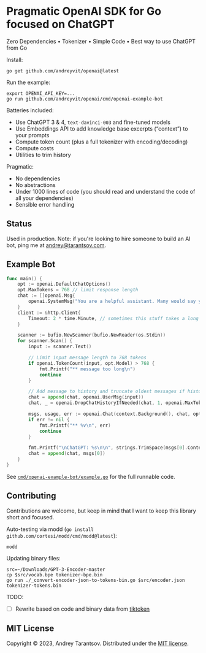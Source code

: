 Pragmatic OpenAI SDK for Go focused on ChatGPT
==============================================

Zero Dependencies • Tokenizer • Simple Code • Best way to use ChatGPT from Go

Install:

    go get github.com/andreyvit/openai@latest

Run the example:

    export OPENAI_API_KEY=...
    go run github.com/andreyvit/openai/cmd/openai-example-bot

Batteries included:

* Use ChatGPT 3 & 4, `text-davinci-003` and fine-tuned models
* Use Embeddings API to add knowledge base excerpts (“context”) to your prompts
* Compute token count (plus a full tokenizer with encoding/decoding)
* Compute costs
* Utilities to trim history

Pragmatic:

* No dependencies
* No abstractions
* Under 1000 lines of code (you should read and understand the code of all your dependencies)
* Sensible error handling


Status
------

Used in production. Note: if you're looking to hire someone to build an AI bot, ping me at [andrey@tarantsov.com](mailto:andrey+chatgptbots@tarantsov.com).


Example Bot
-----------

```go
func main() {
    opt := openai.DefaultChatOptions()
    opt.MaxTokens = 768 // limit response length
    chat := []openai.Msg{
        openai.SystemMsg("You are a helpful assistant. Many would say you are way too cheerful and over the top. Answer concisely, adding jokes and exclamantions."),
    }
    client := &http.Client{
        Timeout: 2 * time.Minute, // sometimes this stuff takes a long time to respond
    }

    scanner := bufio.NewScanner(bufio.NewReader(os.Stdin))
    for scanner.Scan() {
        input := scanner.Text()

        // Limit input message length to 768 tokens
        if openai.TokenCount(input, opt.Model) > 768 {
            fmt.Printf("** message too long\n")
            continue
        }

        // Add message to history and truncate oldest messages if history no longer fits
        chat = append(chat, openai.UserMsg(input))
        chat, _ = openai.DropChatHistoryIfNeeded(chat, 1, openai.MaxTokens(opt.Model), opt.Model)

        msgs, usage, err := openai.Chat(context.Background(), chat, opt, client, creds)
        if err != nil {
            fmt.Printf("** %v\n", err)
            continue
        }

        fmt.Printf("\nChatGPT: %s\n\n", strings.TrimSpace(msgs[0].Content))
        chat = append(chat, msgs[0])
    }
}
```

See [`cmd/openai-example-bot/example.go`](cmd/openai-example-bot/example.go) for the full runnable code.


Contributing
------------

Contributions are welcome, but keep in mind that I want to keep this library short and focused.

Auto-testing via modd (`go install github.com/cortesi/modd/cmd/modd@latest`):

    modd

Updating binary files:

    src=~/Downloads/GPT-3-Encoder-master
    cp $src/vocab.bpe tokenizer-bpe.bin
    go run ./_convert-encoder-json-to-tokens-bin.go $src/encoder.json tokenizer-tokens.bin

TODO:

- [ ] Rewrite based on code and binary data from [tiktoken](https://github.com/openai/tiktoken/tree/main/tiktoken)


MIT License
-----------

Copyright © 2023, Andrey Tarantsov. Distributed under the [MIT license](LICENSE).
